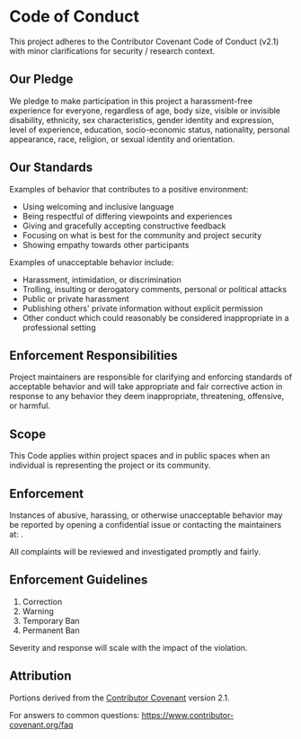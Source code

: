 # Code of Conduct

This project adheres to the Contributor Covenant Code of Conduct (v2.1) with minor clarifications for security / research context.

## Our Pledge

We pledge to make participation in this project a harassment-free experience for everyone, regardless of age, body size, visible or invisible disability, ethnicity, sex characteristics, gender identity and expression, level of experience, education, socio-economic status, nationality, personal appearance, race, religion, or sexual identity and orientation.

## Our Standards

Examples of behavior that contributes to a positive environment:

- Using welcoming and inclusive language
- Being respectful of differing viewpoints and experiences
- Giving and gracefully accepting constructive feedback
- Focusing on what is best for the community and project security
- Showing empathy towards other participants

Examples of unacceptable behavior include:

- Harassment, intimidation, or discrimination
- Trolling, insulting or derogatory comments, personal or political attacks
- Public or private harassment
- Publishing others' private information without explicit permission
- Other conduct which could reasonably be considered inappropriate in a professional setting

## Enforcement Responsibilities

Project maintainers are responsible for clarifying and enforcing standards of acceptable behavior and will take appropriate and fair corrective action in response to any behavior they deem inappropriate, threatening, offensive, or harmful.

## Scope

This Code applies within project spaces and in public spaces when an individual is representing the project or its community.

## Enforcement

Instances of abusive, harassing, or otherwise unacceptable behavior may be reported by opening a confidential issue or contacting the maintainers at: <INSERT-CONTACT-EMAIL>.

All complaints will be reviewed and investigated promptly and fairly.

## Enforcement Guidelines

1. Correction
2. Warning
3. Temporary Ban
4. Permanent Ban

Severity and response will scale with the impact of the violation.

## Attribution

Portions derived from the [Contributor Covenant][homepage] version 2.1.

[homepage]: https://www.contributor-covenant.org

For answers to common questions: https://www.contributor-covenant.org/faq
